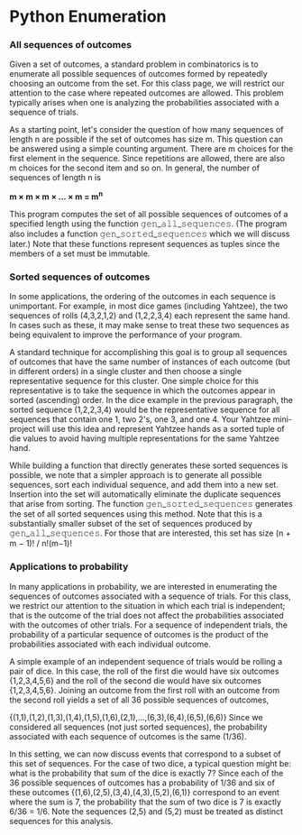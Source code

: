 # Python Enumeration
### All sequences of outcomes

Given a set of outcomes, a standard problem in combinatorics is to enumerate all possible sequences of outcomes formed by repeatedly choosing an outcome from the set. For this class page, we will restrict our attention to the case where repeated outcomes are allowed. This problem typically arises when one is analyzing the probabilities associated with a sequence of trials.

As a starting point, let's consider the question of how many sequences of length n are possible if the set of outcomes has size m. This question can be answered using a simple counting argument. There are m choices for the first element in the sequence. Since repetitions are allowed, there are also m choices for the second item and so on. In general, the number of sequences of length n is

__m × m × m × ... × m = m<sup>n</sup>__

This program computes the set of all possible sequences of outcomes of a specified length using the function 𝚐𝚎𝚗_𝚊𝚕𝚕_𝚜𝚎𝚚𝚞𝚎𝚗𝚌𝚎𝚜. (The program also includes a function 𝚐𝚎𝚗_𝚜𝚘𝚛𝚝𝚎𝚍_𝚜𝚎𝚚𝚞𝚎𝚗𝚌𝚎𝚜 which we will discuss later.) Note that these functions represent sequences as tuples since the members of a set must be immutable.

### Sorted sequences of outcomes

In some applications, the ordering of the outcomes in each sequence is unimportant. For example, in most dice games (including Yahtzee), the two sequences of rolls (4,3,2,1,2) and (1,2,2,3,4) each represent the same hand. In cases such as these, it may make sense to treat these two sequences as being equivalent to improve the performance of your program.

A standard technique for accomplishing this goal is to group all sequences of outcomes that have the same number of instances of each outcome (but in different orders) in a single cluster and then choose a single representative sequence for this cluster. One simple choice for this representative is to take the sequence in which the outcomes appear in sorted (ascending) order. In the dice example in the previous paragraph, the sorted sequence (1,2,2,3,4) would be the representative sequence for all sequences that contain one 1, two 2's, one 3, and one 4. Your Yahtzee mini-project will use this idea and represent Yahtzee hands as a sorted tuple of die values to avoid having multiple representations for the same Yahtzee hand.

While building a function that directly generates these sorted sequences is possible, we note that a simpler approach is to generate all possible sequences, sort each individual sequence, and add them into a new set. Insertion into the set will automatically eliminate the duplicate sequences that arise from sorting. The function 𝚐𝚎𝚗_𝚜𝚘𝚛𝚝𝚎𝚍_𝚜𝚎𝚚𝚞𝚎𝚗𝚌𝚎𝚜 generates the set of all sorted sequences using this method. Note that this is a substantially smaller subset of the set of sequences produced by 𝚐𝚎𝚗_𝚊𝚕𝚕_𝚜𝚎𝚚𝚞𝚎𝚗𝚌𝚎𝚜. For those that are interested, this set has size (n + m − 1)! / n!(m−1)!

### Applications to probability

In many applications in probability, we are interested in enumerating the sequences of outcomes associated with a sequence of trials. For this class, we restrict our attention to the situation in which each trial is independent; that is the outcome of the trial does not affect the probabilities associated with the outcomes of other trials. For a sequence of independent trials, the probability of a particular sequence of outcomes is the product of the probabilities associated with each individual outcome.

A simple example of an independent sequence of trials would be rolling a pair of dice. In this case, the roll of the first die would have six outcomes {1,2,3,4,5,6} and the roll of the second die would have six outcomes {1,2,3,4,5,6}. Joining an outcome from the first roll with an outcome from the second roll yields a set of all 36 possible sequences of outcomes,

{(1,1),(1,2),(1,3),(1,4),(1,5),(1,6),(2,1),...,(6,3),(6,4),(6,5),(6,6)}
Since we considered all sequences (not just sorted sequences), the probability associated with each sequence of outcomes is the same (1/36).

In this setting, we can now discuss events that correspond to a subset of this set of sequences. For the case of two dice, a typical question might be: what is the probability that sum of the dice is exactly 7? Since each of the 36 possible sequences of outcomes has a probability of 1/36 and six of these outcomes {(1,6),(2,5),(3,4),(4,3),(5,2),(6,1)} correspond to an event where the sum is 7, the probability that the sum of two dice is 7 is exactly 6/36 = 1/6. Note the sequences (2,5) and (5,2) must be treated as distinct sequences for this analysis.

